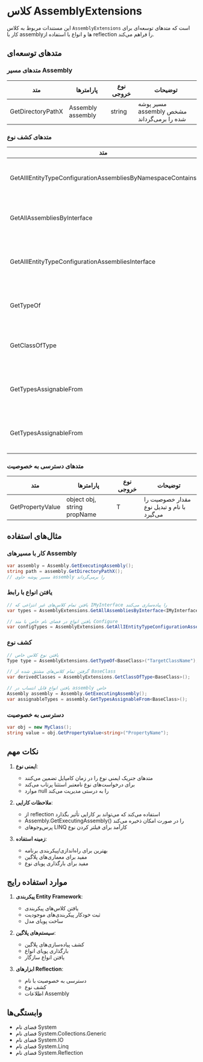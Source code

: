 # کلاس AssemblyExtensions

این مستندات مربوط به کلاس `AssemblyExtensions` است که متدهای توسعه‌ای برای کار با assembly‌ها و انواع با استفاده از reflection را فراهم می‌کند.

## متدهای توسعه‌ای

### متدهای مسیر Assembly

| متد | پارامترها | نوع خروجی | توضیحات |
|-----|-----------|------------|----------|
| GetDirectoryPathX | Assembly assembly | string | مسیر پوشه assembly مشخص شده را برمی‌گرداند |

### متدهای کشف نوع

| متد | پارامترها | نوع خروجی | توضیحات |
|-----|-----------|------------|----------|
| GetAllIEntityTypeConfigurationAssembliesByNamespaceContains | string namespace | List<Type> | انواعی با متد "Configure" در فضای نام مشخص شده را می‌یابد |
| GetAllAssembliesByInterface<T> | - | List<Type> | انواعی که رابط T را پیاده‌سازی می‌کنند می‌یابد |
| GetAllIEntityTypeConfigurationAssembliesInterface<T> | - | List<Type> | متد جایگزین برای یافتن انواعی که رابط T را پیاده‌سازی می‌کنند |
| GetTypeOf<T> | string name | Type | نوع کلاس را با نام در assembly در حال اجرا می‌یابد |
| GetClassOfType<T> | - | IEnumerable<Type> | همه کلاس‌های قابل انتساب از نوع T را می‌یابد |
| GetTypesAssignableFrom<T> | Assembly assembly | List<Type> | انواع قابل انتساب از T در assembly مشخص شده را می‌یابد |
| GetTypesAssignableFrom | Assembly assembly, Type compareType | List<Type> | انواع قابل انتساب از نوع مشخص شده را می‌یابد |

### متدهای دسترسی به خصوصیت

| متد | پارامترها | نوع خروجی | توضیحات |
|-----|-----------|------------|----------|
| GetPropertyValue<T> | object obj, string propName | T | مقدار خصوصیت را با نام و تبدیل نوع می‌گیرد |

## مثال‌های استفاده

### کار با مسیرهای Assembly
```csharp
var assembly = Assembly.GetExecutingAssembly();
string path = assembly.GetDirectoryPathX();
// مسیر پوشه حاوی assembly را برمی‌گرداند
```

### یافتن انواع با رابط
```csharp
// یافتن تمام کلاس‌های غیر انتزاعی که IMyInterface را پیاده‌سازی می‌کنند
var types = AssemblyExtensions.GetAllAssembliesByInterface<IMyInterface>();

// یافتن انواع در فضای نام خاص با متد Configure
var configTypes = AssemblyExtensions.GetAllIEntityTypeConfigurationAssembliesByNamespaceContains("MyNamespace");
```

### کشف نوع
```csharp
// یافتن نوع کلاس خاص
Type type = AssemblyExtensions.GetTypeOf<BaseClass>("TargetClassName");

// گرفتن تمام کلاس‌های مشتق شده از BaseClass
var derivedClasses = AssemblyExtensions.GetClassOfType<BaseClass>();

// یافتن انواع قابل انتساب در assembly خاص
Assembly assembly = Assembly.GetExecutingAssembly();
var assignableTypes = assembly.GetTypesAssignableFrom<BaseClass>();
```

### دسترسی به خصوصیت
```csharp
var obj = new MyClass();
string value = obj.GetPropertyValue<string>("PropertyName");
```

## نکات مهم

1. **ایمنی نوع**:
   - متدهای جنریک ایمنی نوع را در زمان کامپایل تضمین می‌کنند
   - برای درخواست‌های نوع نامعتبر استثنا پرتاب می‌کند
   - موارد null را به درستی مدیریت می‌کند

2. **ملاحظات کارایی**:
   - از reflection استفاده می‌کند که می‌تواند بر کارایی تأثیر بگذارد
   - Assembly.GetExecutingAssembly() را در صورت امکان ذخیره می‌کند
   - پرس‌وجوهای LINQ کارآمد برای فیلتر کردن نوع

3. **زمینه استفاده**:
   - بهترین برای راه‌اندازی/پیکربندی برنامه
   - مفید برای معماری‌های پلاگین
   - مفید برای بارگذاری پویای نوع

## موارد استفاده رایج

1. **پیکربندی Entity Framework**:
   - یافتن کلاس‌های پیکربندی
   - ثبت خودکار پیکربندی‌های موجودیت
   - ساخت پویای مدل

2. **سیستم‌های پلاگین**:
   - کشف پیاده‌سازی‌های پلاگین
   - بارگذاری پویای انواع
   - یافتن انواع سازگار

3. **ابزارهای Reflection**:
   - دسترسی به خصوصیت با نام
   - کشف نوع
   - اطلاعات Assembly

## وابستگی‌ها

- فضای نام System
- فضای نام System.Collections.Generic
- فضای نام System.IO
- فضای نام System.Linq
- فضای نام System.Reflection